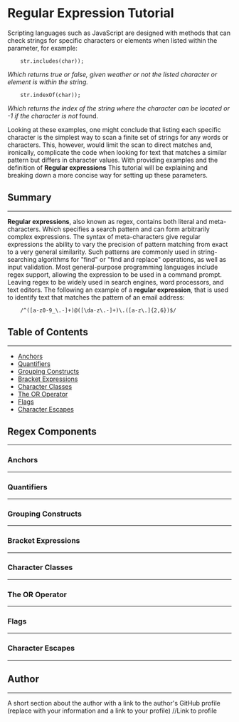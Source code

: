 # Regular Expression Tutorial

Scripting languages such as JavaScript are designed with methods that can check strings for specific characters or elements when listed within the parameter, for example:
```
    str.includes(char)); 
```
*Which returns true or false, given weather or not the listed character or element is within the string.* 
```
    str.indexOf(char));
```
*Which returns the index of the string where the character can be located or -1 if the character is not* found.

Looking at these examples, one might conclude that listing each specific character is the simplest way to scan a finite set of strings for any words or characters. This, however, would limit the scan to direct matches and, ironically, complicate the code when looking for text that matches a similar pattern but differs in character values. With providing examples and the definition of **Regular expressions**
This tutorial will be explaining and breaking down a more concise way for setting up these parameters.

## Summary
***

**Regular expressions**, also known as regex, contains both literal and meta-characters. Which specifies a search pattern and can form arbitrarily complex expressions. The syntax of meta-characters give regular expressions the ability to vary the precision of pattern matching from exact to a very general similarity. Such patterns are commonly used in string-searching algorithms for "find" or "find and replace" operations, as well as input validation. Most general-purpose programming languages include regex support, allowing the expression to be used in a command prompt. Leaving regex to be widely used in search engines, word processors, and text editors. The following an example of a **regular expression**, that is used to identify text that matches the pattern of an email address:
```
    /^([a-z0-9_\.-]+)@([\da-z\.-]+)\.([a-z\.]{2,6})$/
```


## Table of Contents
***
- [Anchors](#anchors)
- [Quantifiers](#quantifiers)
- [Grouping Constructs](#grouping-constructs)
- [Bracket Expressions](#bracket-expressions)
- [Character Classes](#character-classes)
- [The OR Operator](#the-or-operator)
- [Flags](#flags)
- [Character Escapes](#character-escapes)

## Regex Components
***
### Anchors
***
### Quantifiers
***
### Grouping Constructs
***
### Bracket Expressions
***
### Character Classes
***
### The OR Operator
***
### Flags
***
### Character Escapes
***
## Author
***
A short section about the author with a link to the author's GitHub profile (replace with your information and a link to your profile)
//Link to profile 